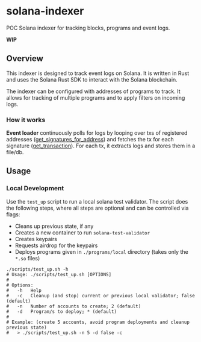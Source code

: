 # solana-indexer

POC Solana indexer for tracking blocks, programs and event logs.

**WIP**

## Overview

This indexer is designed to track event logs on Solana. It is written in Rust and uses the Solana Rust SDK to interact with the Solana blockchain.

The indexer can be configured with addresses of programs to track. It allows for tracking of multiple programs and to apply filters on incoming logs.

### How it works

**Event loader** continuously polls for logs by looping over txs of registered addresses ([get_signatures_for_address](https://solana.com/docs/rpc/http/getsignaturesforaddress)) and fetches the tx for each signature ([get_transaction](https://solana.com/docs/rpc/#gettransaction)).
For each tx, it extracts logs and stores them in a file/db.

## Usage

### Local Development

Use the `test_up` script to run a local solana test validator.
The script does the following steps, where all steps are optional and can be controlled via flags:
- Cleans up previous state, if any 
- Creates a new container to run `solana-test-validator`
- Creates keypairs
- Requests airdrop for the keypairs
- Deploys programs given in `./programs/local` directory (takes only the `*.so` files)

```shell
./scripts/test_up.sh -h     
# Usage: ./scripts/test_up.sh [OPTIONS]
#  
# Options:
#   -h   Help
#   -c   Cleanup (and stop) current or previous local validator; false (default)
#   -n   Number of accounts to create; 2 (default)
#   -d   Program/s to deploy; * (default)
# 
# Example: (create 5 accounts, avoid program deployments and cleanup previous state)
#   > ./scripts/test_up.sh -n 5 -d false -c
```

